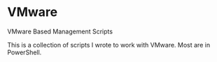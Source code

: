 # VMware
VMware Based Management Scripts

This is a collection of scripts I wrote to work with VMware. Most are in PowerShell.
